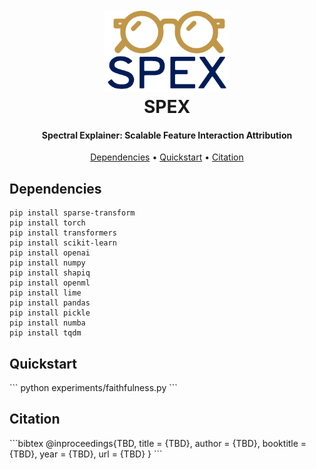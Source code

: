 
<h1 align="center">
  <br>
  <img src="temp_logo.png" width="200">
  <br>
  SPEX
  <br>
</h1>

<h4 align="center">Spectral Explainer: Scalable Feature Interaction Attribution</h4>


<p align="center">
  <a href="#installation">Dependencies</a> •
  <a href="#quickstart">Quickstart</a> •
  <a href="#citation">Citation</a>
</p>

<h2 id="installation">Dependencies</h2>

```
pip install sparse-transform
pip install torch
pip install transformers
pip install scikit-learn
pip install openai
pip install numpy
pip install shapiq
pip install openml
pip install lime
pip install pandas
pip install pickle
pip install numba
pip install tqdm
```

<h2 id="quickstart">Quickstart</h2>
```
python experiments/faithfulness.py
```

<h2 id="citation">Citation</h2>
```bibtex
@inproceedings{TBD,
  title     = {TBD},
  author    = {TBD},
  booktitle = {TBD},
  year      = {TBD},
  url       = {TBD}
}
```